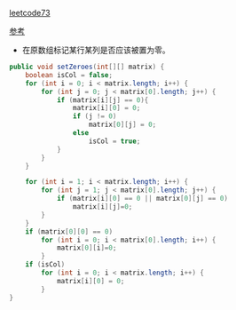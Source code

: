 [leetcode73](https://leetcode-cn.com/problems/set-matrix-zeroes/submissions/)

[参考](https://leetcode-cn.com/problems/set-matrix-zeroes/solution/ju-zhen-zhi-ling-by-leetcode/)

* 在原数组标记某行某列是否应该被置为零。

```java
public void setZeroes(int[][] matrix) {
    boolean isCol = false;
    for (int i = 0; i < matrix.length; i++) {
        for (int j = 0; j < matrix[0].length; j++) {
            if (matrix[i][j] == 0){
                matrix[i][0] = 0;
                if (j != 0)
                    matrix[0][j] = 0;
                else 
                    isCol = true;
            }
        }
    }

    for (int i = 1; i < matrix.length; i++) {
        for (int j = 1; j < matrix[0].length; j++) {
            if (matrix[i][0] == 0 || matrix[0][j] == 0)
                matrix[i][j]=0;
        }
    }
    if (matrix[0][0] == 0)
        for (int i = 0; i < matrix[0].length; i++) {
            matrix[0][i]=0;
        }
    if (isCol)
        for (int i = 0; i < matrix.length; i++) {
            matrix[i][0] = 0;
        }
}
```